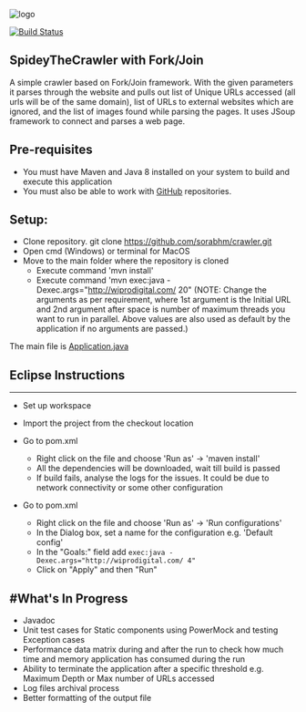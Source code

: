 ![logo](https://github.com/sorabhm/crawler/master/logo.jpg)

[![Build Status](https://travis-ci.org/sorabhm/crawler.svg?branch=master)](https://travis-ci.org/sorabhm/crawler)

## SpideyTheCrawler with Fork/Join

A simple crawler based on Fork/Join framework. With the given parameters it parses through the website and pulls out list of Unique URLs accessed (all urls will be of the same domain), list of URLs to external websites which are ignored, and the list of images found while parsing the pages. 
It uses JSoup framework to connect and parses a web page. 

## Pre-requisites
* You must have Maven and Java 8 installed on your system to build and execute this application
* You must also be able to work with [GitHub](https://help.github.com/articles/set-up-git) repositories.

## Setup:
* Clone repository.
	git clone https://github.com/sorabhm/crawler.git
* Open cmd (Windows) or terminal for MacOS
* Move to the main folder where the repository is cloned
	* Execute command 'mvn install'
	* Execute command 'mvn exec:java -Dexec.args="http://wiprodigital.com/ 20" 
	(NOTE: Change the arguments as per requirement, where 1st argument is the Initial URL and 2nd argument after space is number of maximum threads you want to run in parallel. Above values are also used as default by the application if no arguments are passed.)

The main file is [Application.java](https://github.com/sorabhm/crawler/blob/master/src/main/java/com/crawler/core/Application.java)

## Eclipse Instructions
--------------------

* Set up workspace
* Import the project from the checkout location
* Go to pom.xml
	* Right click on the file and choose 'Run as' -> 'maven install'
	* All the dependencies will be downloaded, wait till build is passed
	* If build fails, analyse the logs for the issues. It could be due to network connectivity or some other configuration
	
* Go to pom.xml
	* Right click on the file and choose 'Run as' -> 'Run configurations'
	* In the Dialog box, set a name for the configuration e.g. 'Default config'
	* In the "Goals:" field add `exec:java -Dexec.args="http://wiprodigital.com/ 4"`
	* Click on "Apply" and then "Run"
	
#What's In Progress
--------------------
* Javadoc
* Unit test cases for Static components using PowerMock and testing Exception cases
* Performance data matrix during and after the run to check how much time and memory application has consumed during the run
* Ability to terminate the application after a specific threshold e.g. Maximum Depth or Max number of URLs accessed
* Log files archival process
* Better formatting of the output file